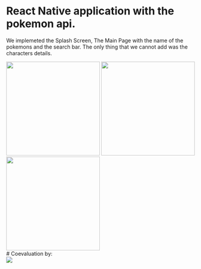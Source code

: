 # React Native application with the pokemon api.

We implemeted the Splash Screen, The Main Page with the name of the pokemons and the search bar. The only thing that we cannot add was the characters details.


<div>
<img src='https://user-images.githubusercontent.com/81264536/159654802-9187b5ad-c6c2-4232-8162-4ae42c45d917.png' width=250>
<img src='https://user-images.githubusercontent.com/81264536/159661057-9e86cacd-55c3-4b5d-ad22-5ef4142e4118.png' width=250>
<img src='https://user-images.githubusercontent.com/81264536/159661156-63d1df18-af8d-4e8c-81c3-87aea27ecfe8.png' width=250>
</div>
# Coevaluation by:
<div>
<img src='https://user-images.githubusercontent.com/81264536/159720692-6ca3c65f-7c6e-4bfe-8845-0e17ce767d5a.png' width 250>
</div>
